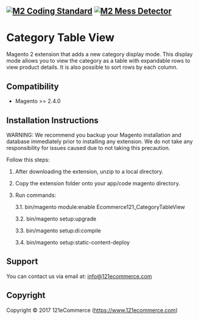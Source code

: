 [![M2 Coding Standard](https://github.com/121eCommerceLLC/category-table-view/actions/workflows/coding-standard.yml/badge.svg?branch=master)](https://github.com/121eCommerceLLC/category-table-view/actions/workflows/coding-standard.yml)
[![M2 Mess Detector](https://github.com/121eCommerceLLC/category-table-view/actions/workflows/mess-detector.yml/badge.svg?branch=master)](https://github.com/121eCommerceLLC/category-table-view/actions/workflows/mess-detector.yml)
---
# Category Table View
Magento 2 extension that adds a new category display mode. This display mode allows you to view the category as a table with expandable rows to view product details. It is also possible to sort rows by each column.

Compatibility
-
- Magento >= 2.4.0

Installation Instructions
-
WARNING: We recommend you backup your Magento installation and
database immediately prior to installing any extension. We do not take any responsibility
for issues caused due to not taking this precaution.

Follow this steps:

1. After downloading the extension, unzip to a local directory.
2. Copy the extension folder onto your app/code magento directory.
3. Run commands:

   3.1. bin/magento module:enable Ecommerce121_CategoryTableView

   3.2. bin/magento setup:upgrade

   3.3. bin/magento setup:di:compile

   3.4. bin/magento setup:static-content-deploy

Support
- 
You can contact us via email at: info@121ecommerce.com

Copyright
-
Copyright © 2017 121eCommerce (https://www.121ecommerce.com)

